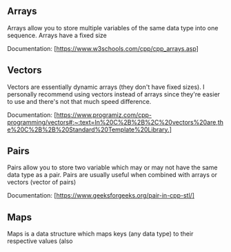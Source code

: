 ## Arrays
Arrays allow you to store multiple variables of the same data type into one sequence. Arrays have a fixed size

Documentation: [https://www.w3schools.com/cpp/cpp_arrays.asp]

## Vectors
Vectors are essentially dynamic arrays (they don't have fixed sizes). I personally recommend using vectors instead of arrays since they're easier to use and there's not that much speed difference.

Documentation: [https://www.programiz.com/cpp-programming/vectors#:~:text=In%20C%2B%2B%2C%20vectors%20are,the%20C%2B%2B%20Standard%20Template%20Library.]

## Pairs
Pairs allow you to store two variable which may or may not have the same data type as a pair. Pairs are usually useful when combined with arrays or vectors (vector of pairs)

Documentation: [https://www.geeksforgeeks.org/pair-in-cpp-stl/]

## Maps
Maps is a data structure which maps keys (any data type) to their respective values (also



